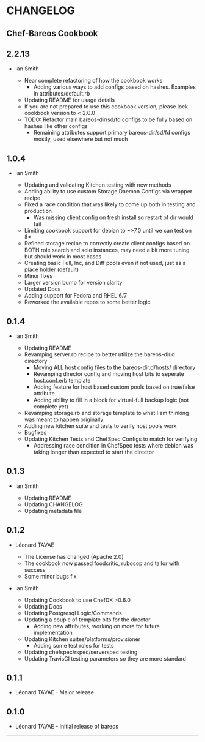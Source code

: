CHANGELOG
=========
Chef-Bareos Cookbook
--------------------

2.2.13
------
- Ian Smith

  - Near complete refactoring of how the cookbook works
    * Adding various ways to add configs based on hashes. Examples in attributes/default.rb
  - Updating README for usage details
  - If you are not prepared to use this cookbook version, please lock cookbook version to < 2.0.0
  - TODO: Refactor main bareos-dir/sd/fd configs to be fully based on hashes like other configs
    * Remaining attributes support primary bareos-dir/sd/fd configs mostly, used elsewhere but not much

1.0.4
-----
- Ian Smith

  - Updating and validating Kitchen testing with new methods
  - Adding ability to use custom Storage Daemon Configs via wrapper recipe
  - Fixed a race condition that was likely to come up both in testing and production
    * Was missing client config on fresh install so restart of dir would fail
  - Limiting cookbook support for debian to ~>7.0 until we can test on 8+
  - Refined storage recipe to correctly create client configs based on BOTH role search and solo instances, may need a bit more tuning but should work in most cases
  - Creating basic Full, Inc, and Diff pools even if not used, just as a place holder (default)
  - Minor fixes
  - Larger version bump for version clarity
  - Updated Docs
  - Adding support for Fedora and RHEL 6/7
  - Reworked the available repos to some better logic

0.1.4
-----
- Ian Smith

  - Updating README
  - Revamping server.rb recipe to better utilize the bareos-dir.d directory
    * Moving ALL host config files to the bareos-dir.d/hosts/ directory
    * Revamping director config and moving host bits to seperate host.conf.erb template
    * Adding feature for host based custom pools based on true/false attribute
    * Adding ability to fill in a block for virtual-full backup logic (not complete yet)
  - Revamping storage.rb and storage template to what I am thinking was meant to happen originally
  - Adding new kitchen suite and tests to verify host pools work
  - Bugfixes
  - Updating Kitchen Tests and ChefSpec Configs to match for verifying
    * Addressing race condition in ChefSpec tests where debian was taking
      longer than expected to start the director

0.1.3
-----
- Ian Smith

  - Updating README
  - Updating CHANGELOG
  - Updating metadata file

0.1.2
-----
- Léonard TAVAE

  - The License has changed (Apache 2.0)
  - The cookbook now passed foodcritic, rubocop and tailor with success
  - Some minor bugs fix

- Ian Smith

  - Updating Cookbook to use ChefDK >0.6.0
  - Updating Docs
  - Updating Postgresql Logic/Commands
  - Updating a couple of template bits for the director
    * Adding new attributes, working on more for future implementation
  - Updating Kitchen suites/platforms/provisioner
    * Adding some test roles for tests
  - Updating chefspec/rspec/serverspec testing
  - Updating TravisCI testing parameters so they are more standard

0.1.1
-----
- Léonard TAVAE - Major release

0.1.0
-----
- Léonard TAVAE - Initial release of bareos

- - -
